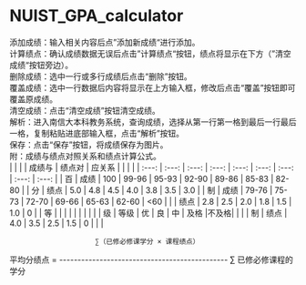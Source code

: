 # NUIST_GPA_calculator  
添加成绩：输入相关内容后点”添加新成绩“进行添加。  
计算绩点：确认成绩数据无误后点击”计算绩点“按钮，绩点将显示在下方（”清空成绩“按钮旁边）。  
删除成绩：选中一行或多行成绩后点击“删除”按钮。  
覆盖成绩：选中一行数据后内容将显示在上方输入框，修改后点击“覆盖”按钮即可覆盖原成绩。  
清空成绩：点击“清空成绩”按钮清空成绩。  
解析：进入南信大本科教务系统，查询成绩，选择从第一行第一格到最后一行最后一格，复制粘贴进底部输入框，点击“解析”按钮。  
保存：点击“保存”按钮，将成绩保存为图片。  
附：成绩与绩点对照关系和绩点计算公式。  
|       |       |       | 成绩与 | 绩点对 | 应关系 |      |      |      |
| :---: | :---: | :---: | :---: | :---: | :---: | :---: | :---: | :---: |
|   百  | 成绩 |  100  | 99-96 | 95-93 | 92-90 | 89-86 | 85-83 | 82-80 |
|   分  | 绩点 |  5.0  |  4.8  |  4.5  |  4.0  |  3.8  |  3.5  |  3.0  |
|   制  | 成绩 | 79-76 | 75-73 | 72-70 | 69-66 | 65-63 | 62-60 |  <60  |
|       | 绩点 |  2.8  |  2.5  |  2.0  |  1.8  |  1.5  |  1.0  |   0   |
|   等  |        |       |       |      |        |     |       |       |
|   级  |  等级  |   优  |   良  |  中   |  及格  |不及格|       |       |
|   制  |  绩点  |  4.0  |  3.5  |  2.5  |  1.5  |  0   |       |       |



                         ∑（已修必修课学分 × 课程绩点）
平均分绩点 = ----------------------------------------------
                               ∑ 已修必修课程的学分
